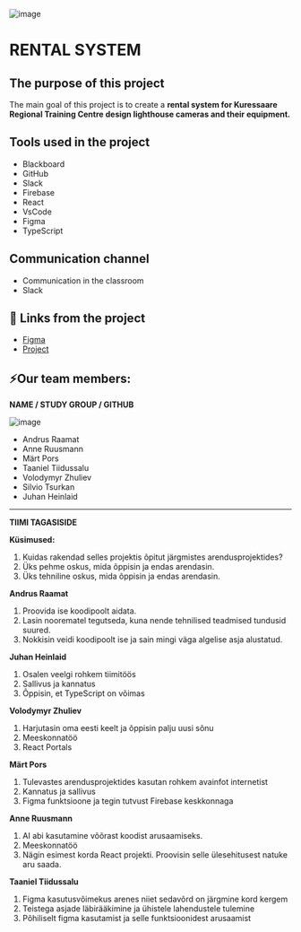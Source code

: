 ![image](https://github.com/araamat/Londid/assets/144334374/9d92e871-8930-4913-93c1-cf9202ad94aa)

# RENTAL SYSTEM

## The purpose of this project
The main goal of this project is to create a **rental system for Kuressaare Regional Training Centre design lighthouse cameras and their equipment.**

## Tools used in the project
- Blackboard
- GitHub
- Slack
- Firebase
- React
- VsCode
- Figma
- TypeScript

## Communication channel
- Communication in the classroom
- Slack

## 📓 Links from the project
- [Figma](https://www.figma.com/file/gwZpTfRnMUKTIN0fgzv1KT/Main-Page?type=design&node-id=0-1&mode=design&t=OqTiGr0K6PCuBodS-0)
- [Project](https://londid-noe-dar-noe-dars-projects.vercel.app?_vercel_share=zcMwXHiEp2c2vdbbZxi9cHj7pB1UYGNZ)

## ⚡Our team members:

**NAME / STUDY GROUP / GITHUB**

![image](https://github.com/araamat/Londid/assets/144334374/80570626-6cc1-40b0-bd24-58a1e9ac1653)

- Andrus Raamat
- Anne Ruusmann
- Märt Pors
- Taaniel Tiidussalu
- Volodymyr Zhuliev
- Silvio Tsurkan
- Juhan Heinlaid
-----------
**TIIMI TAGASISIDE**

**Küsimused:**
1. Kuidas rakendad selles projektis õpitut järgmistes arendusprojektides?
2. Üks pehme oskus, mida õppisin ja endas arendasin.
3. Üks tehniline oskus, mida õppisin ja endas arendasin.

**Andrus Raamat**

1. Proovida ise koodipoolt aidata.
2. Lasin noorematel tegutseda, kuna nende tehnilised teadmised tundusid suured.
3. Nokkisin veidi koodipoolt ise ja sain mingi väga algelise asja alustatud.

**Juhan Heinlaid**

1. Osalen veelgi rohkem tiimitöös
2. Sallivus ja kannatus
3. Õppisin, et TypeScript on võimas

**Volodymyr Zhuliev**
1. Harjutasin oma eesti keelt ja õppisin palju uusi sõnu
2. Meeskonnatöö
3. React Portals

**Märt Pors**
1. Tulevastes arendusprojektides kasutan rohkem avainfot internetist
2. Kannatus ja sallivus
3. Figma funktsioone ja tegin tutvust Firebase keskkonnaga

**Anne Ruusmann**
1. AI abi kasutamine võõrast koodist arusaamiseks.
2. Meeskonnatöö
3. Nägin esimest korda React projekti. Proovisin selle ülesehitusest natuke aru saada.

**Taaniel Tiidussalu**
1. Figma kasutusvõimekus arenes niiet sedavõrd on järgmine kord kergem
2. Teistega asjade läbirääkimine ja ühistele lahendustele tulemine
3. Põhiliselt figma kasutamist ja selle funktsioonidest arusaamist
